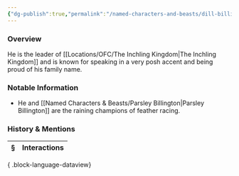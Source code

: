 ```yaml
---
{"dg-publish":true,"permalink":"/named-characters-and-beasts/dill-billington/","tags":["NPC"],"updated":"2025-06-10T19:04:24.620+01:00"}
---
```



### Overview
He is the leader of [[Locations/OFC/The Inchling Kingdom\|The Inchling Kingdom]] and is known for speaking in a very posh accent and being proud of his family name. 

### Notable Information 
- He and [[Named Characters & Beasts/Parsley Billington\|Parsley Billington]] are the raining champions of feather racing. 

### History & Mentions
| § | Interactions |
| - | ------------ |

{ .block-language-dataview}